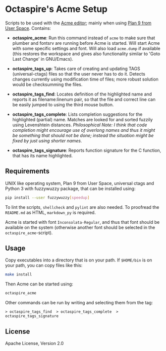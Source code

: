 # Octaspire's Acme Setup

Scripts to be used with the [Acme editor](http://acme.cat-v.org); mainly
when using [Plan 9 from User Space](https://9fans.github.io/plan9port/).
Contains:

* __octaspire_acme__: Run this command instead of `acme` to make sure
   that plumber and fontsrv are running before Acme is started. Will start
   Acme with some specific settings and font. Will also load `acme.dump`
   if available (this restores the workspace and gives also functionality
   similar to 'Goto Last Change' in GNU/Emacs).

* __octaspire_tags_up__: Takes care of creating and updating TAGS (universal-ctags) files
   so that the user never has to do it. Detects changes currently using modification
   time of files; more robust solution would be checksumming the files.

* __octaspire_tags_find__: Locates definition of the highlighted name and reports
  it as filename:linenum pair, so that the file and correct line can be easily jumped to
  using the third mouse button.

* __octaspire_tags_complete__: Lists completion suggestions for the highlighted
  (partial) name. Matches are looked for and sorted fuzzily using Levenshtein
  distances. *Philosophical Note: I think that code completion might encourage
  use of overlong names and thus it might be something that should not be done;
  instead the situation might be fixed by just using shorter names.* 

* __octaspire_tags_signature__: Reports function signature for the C function,
  that has its name highlighted.

## Requirements

UNIX like operating system, Plan 9 from User Space, universal ctags
and Python 3 with fuzzywuzzy package, that can be installed using:

```sh
pip install --user fuzzywuzzy[speedup]
```

To lint the scripts, `shellcheck` and `pylint` are also needed.
To proofread the `README.md` as HTML, `markdown_py` is required.

Acme is started with font `Inconsolata-Regular`, and thus that font should
be available on the system (otherwise another font should be selected in
the `octaspire_acme`-script).

## Usage

Copy executables into a directory that is on your path. If `$HOME/bin` is on
your path, you can copy files like this:

```sh
make install
```

Then Acme can be started using:

```sh
octaspire_acme
```

Other commands can be run by writing and selecting them from the tag:

```
> octaspire_tags_find  > octaspire_tags_complete  > octaspire_tags_signature
```

## License

Apache License, Version 2.0
